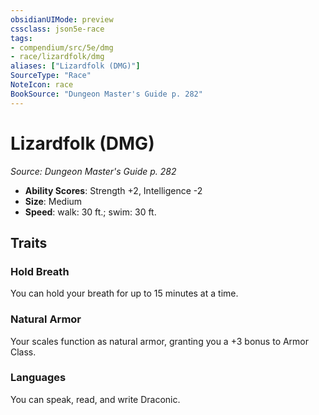 ```yaml
---
obsidianUIMode: preview
cssclass: json5e-race
tags:
- compendium/src/5e/dmg
- race/lizardfolk/dmg
aliases: ["Lizardfolk (DMG)"]
SourceType: "Race"
NoteIcon: race
BookSource: "Dungeon Master's Guide p. 282"
---
```

# Lizardfolk (DMG)
*Source: Dungeon Master's Guide p. 282*  

- **Ability Scores**: Strength +2, Intelligence -2
- **Size**: Medium
- **Speed**: walk: 30 ft.; swim: 30 ft.

## Traits

### Hold Breath

You can hold your breath for up to 15 minutes at a time.

### Natural Armor

Your scales function as natural armor, granting you a +3 bonus to Armor Class.

### Languages

You can speak, read, and write Draconic.
